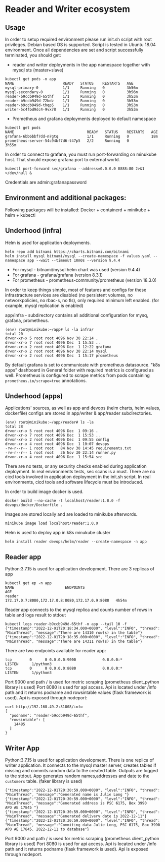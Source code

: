 # Reader and Writer ecosystem

## Usage
In order to setup required environment please run init.sh script with root privileges. Debian based OS is supported. Script is tested in Ubuntu 18.04 environment.
Once all dependencies are set and script successfully terminated, you should get:
- reader and writer deployments in the app namespace together with mysql sts (master+slave)
```console
kubectl get pods -n app
NAME                      READY   STATUS    RESTARTS   AGE
mysql-primary-0           1/1     Running   0          3h56m
mysql-secondary-0         1/1     Running   0          3h56m
reader-b9ccb949d-65thf    1/1     Running   0          3h53m
reader-b9ccb949d-72bdz    1/1     Running   0          3h53m
reader-b9ccb949d-thqp5    1/1     Running   0          3h53m
writer-5c4fbd9dc4-9vx78   1/1     Running   0          3h53m
```
- Prometheus and grafana deployments deployed to default namespace
```console
kubectl get pods
NAME                                 READY   STATUS    RESTARTS   AGE
grafana-6bb6bbf7dd-n7gtq             1/1     Running   0          18m
prometheus-server-54c94bf7d6-t47p5   2/2     Running   0          3h55m
```
In order to connect to grafana, you must run port-forwarding on minukube host. That should expose grafana port to external world.
```console
kubectl port-forward svc/grafana --address=0.0.0.0 8888:80 2>&1 >/dev/null &
```
Credentials are admin:grafanapassword

## Environment and additional packages:
Following packages will be installed: Docker + containerd + minikube + helm + kubectl

## Underhood (infra)
Helm is used for application deployments.
```console
helm repo add bitnami https://charts.bitnami.com/bitnami
helm install mysql bitnami/mysql --create-namespace -f values.yaml --namespace app --wait --timeout 10m0s --version 9.4.4
```
- For mysql - bitnami/mysql helm chart was used (version 9.4.4)
- For grafana - grafana/grafana (version 8.3.1)
- For prometheus - prometheus-community/prometheus (version 18.3.0)

In order to keep things simple, most of features and configs for these infrastracture services are disabled (no persistent volumes, no networkpolicies, no rbac-s, no tls), only required minimum left enabled. 
(for example, mysql replication is enabled)

app/infra - subdirectory contains all additional configuration for mysq, grafana, prometheus.
```console
(env) root@minikube:~/app# ls -la infra/
total 20
drwxr-xr-x 5 root root 4096 Nov 30 22:14 .
drwxr-xr-x 7 root root 4096 Dec  1 15:53 ..
drwxr-xr-x 2 root root 4096 Dec  1 12:22 grafana
drwxr-xr-x 2 root root 4096 Nov 30 22:14 mysql
drwxr-xr-x 2 root root 4096 Dec  1 15:17 prometheus
```
By default grafana is set to communicate with prometheus datasource. "k8s apps" dashboard in General folder with required metrics is configured as well.
Prometheus is configured to scrape metrics from pods containing `prometheus.io/scrape=true` annotations.

## Underhood (apps)
Applications' sources, as well as app and devops (helm charts, helm values, dockerfile) configs are stored in app/writer & app/reader subdirectories.
```console
(env) root@minikube:~/app/reader# ls -la 
total 28
drwxr-xr-x 5 root root 4096 Dec  1 09:16 .
drwxr-xr-x 7 root root 4096 Dec  1 15:53 ..
drwxr-xr-x 2 root root 4096 Dec  1 09:55 config
drwxr-xr-x 4 root root 4096 Dec  1 10:07 devops
-rw-r--r-- 1 root root   84 Nov 30 14:45 requirements.txt
-rw-r--r-- 1 root root   36 Nov 30 22:14 runner.py
drwxr-xr-x 4 root root 4096 Dec  1 15:54 src
```
There are no tests, or any security checks enabled during application deployment. In real environments tests, sec scans is a must.
There are no cicd tools involved in application deployment in the init.sh script. In real environments, cicd tools and software lifecycle must be introduced. 

In order to build image docker is used.
```console
docker build --no-cache -t localhost/reader:1.0.0 -f devops/docker/Dockerfile .
```
Images are stored locally and are loaded to minikube afterwords.
```console
minikube image load localhost/reader:1.0.0
```
Helm is used to deploy app in k8s minukube cluster
```console
helm install reader devops/helm/reader --create-namespace -n app
```
## Reader app
Python:3.7.15 is used for application development.
There are 3 replicas of app
```console
kubectl get ep -n app
NAME                       ENDPOINTS                                         AGE
reader                     172.17.0.7:8080,172.17.0.8:8080,172.17.0.9:8080   4h54m
```
Reader app connects to the mysql replica and counts number of rows in table and logs result to stdout
```console
kubectl logs reader-b9ccb949d-65thf -n app --tail 10 -f
{"timestamp":"2022-12-01T20:18:34.000+0000", "level":"INFO", "thread": "MainThread", "message":"There are 14310 row(s) in the table"}
{"timestamp":"2022-12-01T20:18:35.000+0000", "level":"INFO", "thread": "MainThread", "message":"There are 14311 row(s) in the table"}
```
There are two endpoints available for reader app:
```console
tcp        0      0 0.0.0.0:9000            0.0.0.0:*               LISTEN      1/python3
tcp        0      0 0.0.0.0:8080            0.0.0.0:*               LISTEN      1/python3
```
Port 9000 and path / is used for metric scraping (prometheus client_python library is used)
Port 8080 is used for api access. Api is located under /info path and it returns podname and rowsintable values (flask framework is used). Api is exposed through nodeport:
```console
curl http://192.168.49.2:31808/info
{
  "podname": "reader-b9ccb949d-65thf", 
  "rowsintable": [
    14485
  ]
}
```

## Writer App
Python:3.7.15 is used for application development.
There is one replica of writer application.
It connects to the mysql master server, creates tables if missing and commits random data to the created table. Outputs are logged to the stdout.
App generates random names,addresses and date to the `customers` table. (faker library is used)
```console
{"timestamp":"2022-12-01T20:30:59.000+0000", "level":"INFO", "thread": "MainThread", "message":"Generated name is Julie Long "}
{"timestamp":"2022-12-01T20:30:59.000+0000", "level":"INFO", "thread": "MainThread", "message":"Generated address is PSC 6175, Box 3990
APO AE 17845 "}
{"timestamp":"2022-12-01T20:30:59.000+0000", "level":"INFO", "thread": "MainThread", "message":"Generated delivery date is 2022-12-11"}
{"timestamp":"2022-12-01T20:30:59.000+0000", "level":"INFO", "thread": "MainThread", "message":"Commiting data Julie Long, PSC 6175, Box 3990
APO AE 17845, 2022-12-11 to database"}
```
Port 9000 and path / is used for metric scraping (prometheus client_python library is used)
Port 8080 is used for api access. Api is located under /info path and it returns podname (flask framework is used). Api is exposed through nodeport.
